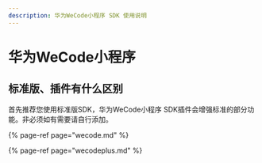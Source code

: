 ```yaml
---
description: 华为WeCode小程序 SDK 使用说明
---
```


# 华为WeCode小程序

## 标准版、插件有什么区别

首先推荐您使用标准版SDK，华为WeCode小程序 SDK插件会增强标准的部分功能。非必须如有需要请自行添加。

{% page-ref page="wecode.md" %}

{% page-ref page="wecodeplus.md" %}



